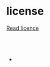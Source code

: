 <h1>license</h1>
<a href="https://creativecommons.org/licenses/by-nd/4.0/deed.ast">Read licence</a>
<br></br>
<br></br>
<ul>
  <li></li>
</ul>

